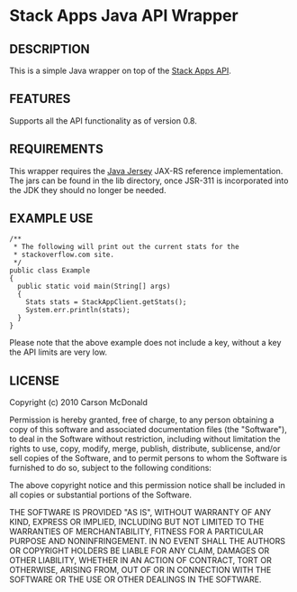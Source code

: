 Stack Apps Java API Wrapper
===========================

## DESCRIPTION

This is a simple Java wrapper on top of the [Stack Apps API](http://stackapps.com/).

## FEATURES

Supports all the API functionality as of version 0.8.

## REQUIREMENTS

This wrapper requires the [Java Jersey](https://jersey.dev.java.net/) JAX-RS reference implementation. The jars can be found in the lib directory, once JSR-311 is incorporated into the JDK they should no longer be needed.

## EXAMPLE USE

	/**
	 * The following will print out the current stats for the 
	 * stackoverflow.com site.
	 */
	public class Example
	{
	  public static void main(String[] args)
	  {
	    Stats stats = StackAppClient.getStats();
	    System.err.println(stats);
	  }
	}

Please note that the above example does not include a key, without a key the API limits are very low.

## LICENSE

Copyright (c) 2010 Carson McDonald

Permission is hereby granted, free of charge, to any person obtaining a copy
of this software and associated documentation files (the "Software"), to deal
in the Software without restriction, including without limitation the rights
to use, copy, modify, merge, publish, distribute, sublicense, and/or sell
copies of the Software, and to permit persons to whom the Software is
furnished to do so, subject to the following conditions:

The above copyright notice and this permission notice shall be included in
all copies or substantial portions of the Software.

THE SOFTWARE IS PROVIDED "AS IS", WITHOUT WARRANTY OF ANY KIND, EXPRESS OR
IMPLIED, INCLUDING BUT NOT LIMITED TO THE WARRANTIES OF MERCHANTABILITY,
FITNESS FOR A PARTICULAR PURPOSE AND NONINFRINGEMENT. IN NO EVENT SHALL THE
AUTHORS OR COPYRIGHT HOLDERS BE LIABLE FOR ANY CLAIM, DAMAGES OR OTHER
LIABILITY, WHETHER IN AN ACTION OF CONTRACT, TORT OR OTHERWISE, ARISING FROM,
OUT OF OR IN CONNECTION WITH THE SOFTWARE OR THE USE OR OTHER DEALINGS IN
THE SOFTWARE.

